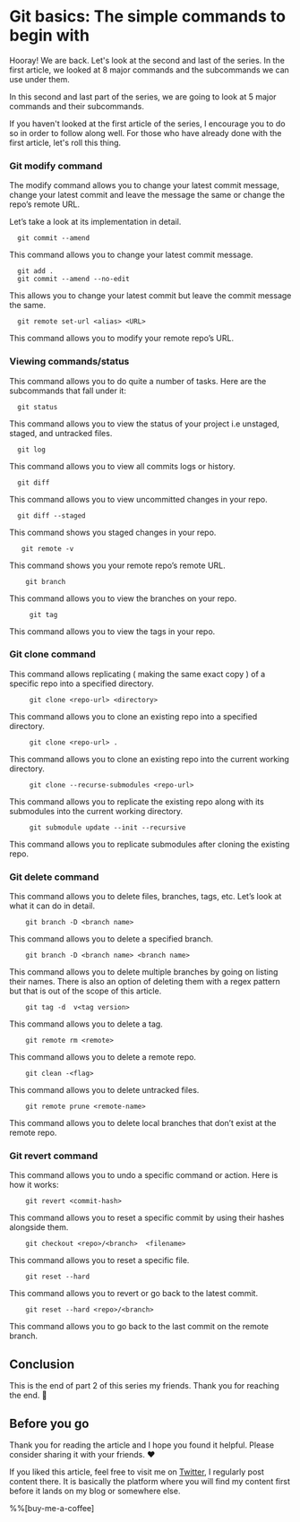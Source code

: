 # Git basics: The simple commands to begin with

Hooray! We are back. Let's look at the second and last of the series. In the first article, we looked at 8 major commands and the subcommands we can use under them.

In this second and last part of the series, we are going to look at 5 major commands and their subcommands.

If you haven't looked at the first article of the series, I encourage you to do so in order to follow along well. For those who have already done with the first article, let's roll this thing.

### Git modify command  

The modify command allows you to change your latest commit message, change your latest commit and leave the message the same or change the repo’s remote URL.

Let’s take a look at its implementation in detail.

```plaintext
  git commit --amend
```

This command allows you to change your latest commit message.

```plaintext
  git add .
  git commit --amend --no-edit
```

This allows you to change your latest commit but leave the commit message the same.

```plaintext
  git remote set-url <alias> <URL>
```

This command allows you to modify your remote repo’s URL.

### Viewing commands/status  

This command allows you to do quite a number of tasks. Here are the subcommands that fall under it:

```plaintext
  git status
```

This command allows you to view the status of your project i.e unstaged, staged, and untracked files.

```plaintext
  git log
```

This command allows you to view all commits logs or history.

```plaintext
  git diff
```

This command allows you to view uncommitted changes in your repo.

```plaintext
  git diff --staged
```

This command shows you staged changes in your repo.

```plaintext
   git remote -v
```

This command shows you your remote repo’s remote URL.

```plaintext
    git branch
```

This command allows you to view the branches on your repo.

```plaintext
     git tag
```

This command allows you to view the tags in your repo.

### Git clone command  

This command allows replicating ( making the same exact copy ) of a specific repo into a specified directory.

```plaintext
     git clone <repo-url> <directory>
```

This command allows you to clone an existing repo into a specified directory.

```plaintext
     git clone <repo-url> .
```

This command allows you to clone an existing repo into the current working directory.

```plaintext
     git clone --recurse-submodules <repo-url>
```

This command allows you to replicate the existing repo along with its submodules into the current working directory.

```plaintext
     git submodule update --init --recursive
```

This command allows you to replicate submodules after cloning the existing repo.

### Git delete command  

This command allows you to delete files, branches, tags, etc. Let’s look at what it can do in detail.

```plaintext
    git branch -D <branch name>
```

This command allows you to delete a specified branch.

```plaintext
    git branch -D <branch name> <branch name>
```

This command allows you to delete multiple branches by going on listing their names. There is also an option of deleting them with a regex pattern but that is out of the scope of this article.

```plaintext
    git tag -d  v<tag version>
```

This command allows you to delete a tag.

```plaintext
    git remote rm <remote>
```

This command allows you to delete a remote repo.

```plaintext
    git clean -<flag>
```

This command allows you to delete untracked files.

```plaintext
    git remote prune <remote-name>
```

This command allows you to delete local branches that don’t exist at the remote repo.

### Git revert command  

This command allows you to undo a specific command or action. Here is how it works:

```plaintext
    git revert <commit-hash>
```

This command allows you to reset a specific commit by using their hashes alongside them.

```plaintext
    git checkout <repo>/<branch>  <filename>
```

This command allows you to reset a specific file.

```plaintext
    git reset --hard
```

This command allows you to revert or go back to the latest commit.

```plaintext
    git reset --hard <repo>/<branch>
```

This command allows you to go back to the last commit on the remote branch.

## Conclusion

This is the end of part 2 of this series my friends. Thank you for reaching the end. 🙏

## Before you go

Thank you for reading the article and I hope you found it helpful. Please consider sharing it with your friends. ❤️

If you liked this article, feel free to visit me on [Twitter](https://twitter.com/mbaziiraronn), I regularly post content there. It is basically the platform where you will find my content first before it lands on my blog or somewhere else.

%%[buy-me-a-coffee]